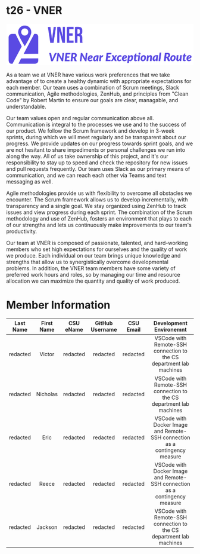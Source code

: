 # t26 - VNER
![image](./team/images/VNER-logo_transparent.png)

As a team we at VNER have various work preferences that we take advantage of to create a healthy dynamic with appropriate expectations for each member. Our team uses a combination of Scrum meetings, Slack communication, Agile methodologies, ZenHub, and principles from "Clean Code" by Robert Martin to ensure our goals are clear, managable, and understandable.

Our team values open and regular communication above all. Communication is integral to the processes we use and to the success of our product. We follow the Scrum framework and develop in 3-week sprints, during which we will meet regularly and be transparent about our progress. We provide updates on our progress towards sprint goals, and we are not hesitant to share impediments or personal challenges we run into along the way. All of us take ownership of this project, and it's our responsibility to stay up to speed and check the repository for new issues and pull requests frequently. Our team uses Slack as our primary means of communication, and we can reach each other via Teams and text messaging as well.

Agile methodologies provide us with flexibility to overcome all obstacles we encounter. The Scrum framework allows us to develop incrementally, with transparency and a single goal. We stay organized using ZenHub to track issues and view progress during each sprint. The combination of the Scrum methodology and use of ZenHub, fosters an environment that plays to each of our strengths and lets us continuously make improvements to our team's productivity.

Our team at VNER is composed of passionate, talented, and hard-working members who set high expectations for ourselves and the quality of work we produce. Each individual on our team brings unique knowledge and strengths that allow us to synergistically overcome developmental problems. In addition, the VNER team members have some variety of preferred work hours and roles, so by managing our time and resource allocation we can maximize the quantity and quality of work produced. 

# Member Information
| Last Name | First Name | CSU eName | GitHub Username | CSU Email | Development Environemnt |
|:---------:|:----------:|:---------:|:---------------:|:---------:|:-----------------------:|
|redacted|Victor|redacted|redacted|redacted|VSCode with Remote-SSH connection to the CS department lab machines|
|redacted|Nicholas|redacted|redacted|redacted|VSCode with Remote-SSH connection to the CS department lab machines|
|redacted|Eric|redacted|redacted|redacted|VSCode with Docker Image and Remote-SSH connection as a contingency measure|
|redacted|Reece|redacted|redacted|redacted|VSCode with Docker Image and Remote-SSH connection as a contingency measure|
|redacted|Jackson|redacted|redacted|redacted|VSCode with Remote-SSH connection to the CS department lab machines|
